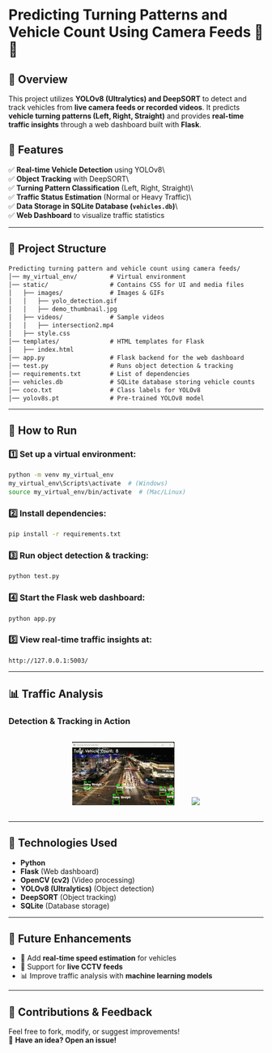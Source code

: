 # **Predicting Turning Patterns and Vehicle Count Using Camera Feeds** 🚦🚗

## **📌 Overview**

This project utilizes **YOLOv8 (Ultralytics) and DeepSORT** to detect and track vehicles from **live camera feeds or recorded videos**. It predicts **vehicle turning patterns (Left, Right, Straight)** and provides **real-time traffic insights** through a web dashboard built with **Flask**.

<!-- 
---

## **🎥 Demo Video**
<p align="center">
    <a href="https://www.youtube.com/watch?v=your_video_id">
        <img src="static/images/demo_thumbnail.jpg" alt="Watch the Demo">
    </a>
</p>


---
 -->

## **🎯 Features**

✅ **Real-time Vehicle Detection** using YOLOv8\  
✅ **Object Tracking** with DeepSORT\  
✅ **Turning Pattern Classification** (Left, Right, Straight)\  
✅ **Traffic Status Estimation** (Normal or Heavy Traffic)\  
✅ **Data Storage in SQLite Database (`vehicles.db`)**\  
✅ **Web Dashboard** to visualize traffic statistics

---

## **📂 Project Structure**

```
Predicting turning pattern and vehicle count using camera feeds/
│── my_virtual_env/         # Virtual environment  
│── static/                 # Contains CSS for UI and media files  
│   ├── images/             # Images & GIFs  
│   │   ├── yolo_detection.gif  
│   │   ├── demo_thumbnail.jpg  
│   ├── videos/             # Sample videos  
│   │   ├── intersection2.mp4  
│   ├── style.css  
│── templates/              # HTML templates for Flask  
│   ├── index.html  
│── app.py                  # Flask backend for the web dashboard  
│── test.py                 # Runs object detection & tracking  
│── requirements.txt        # List of dependencies  
│── vehicles.db             # SQLite database storing vehicle counts  
│── coco.txt                # Class labels for YOLOv8  
│── yolov8s.pt              # Pre-trained YOLOv8 model  
```

---

## **🚀 How to Run**

### **1️⃣ Set up a virtual environment:**

```sh
python -m venv my_virtual_env
my_virtual_env\Scripts\activate  # (Windows)
source my_virtual_env/bin/activate  # (Mac/Linux)
```

### **2️⃣ Install dependencies:**

```sh
pip install -r requirements.txt
```

### **3️⃣ Run object detection & tracking:**

```sh
python test.py
```

### **4️⃣ Start the Flask web dashboard:**

```sh
python app.py
```

### **5️⃣ View real-time traffic insights at:**

```
http://127.0.0.1:5003/
```

---

## **📊 Traffic Analysis**

### **Detection & Tracking in Action**

<p align="center">
    <img src="static/images/rec1.gif" width="40%" style="padding:15px;">
    <img src="static/images/rec2.gif" width="40%" style="padding:15px;">
</p>

---

## **🔧 Technologies Used**

- **Python**
- **Flask** (Web dashboard)
- **OpenCV (cv2)** (Video processing)
- **YOLOv8 (Ultralytics)** (Object detection)
- **DeepSORT** (Object tracking)
- **SQLite** (Database storage)

---

## **📌 Future Enhancements**

- 🚀 Add **real-time speed estimation** for vehicles
- 📡 Support for **live CCTV feeds**
- 📊 Improve traffic analysis with **machine learning models**

---

## **🌟 Contributions & Feedback**

Feel free to fork, modify, or suggest improvements!  
💬 **Have an idea? Open an issue!**


